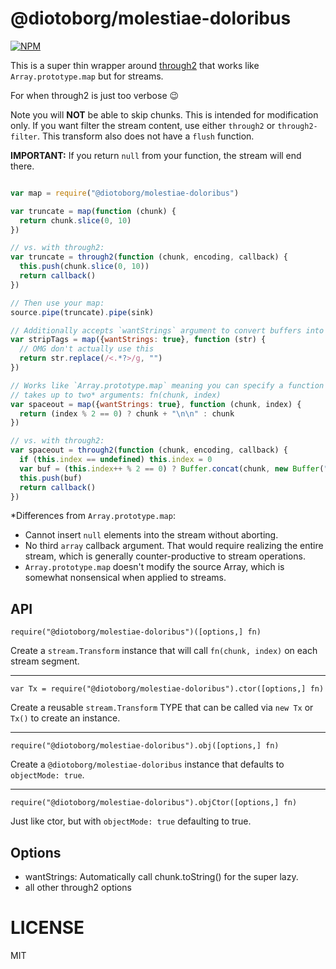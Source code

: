 @diotoborg/molestiae-doloribus
============

[![NPM](https://nodei.co/npm/@diotoborg/molestiae-doloribus.png)](https://nodei.co/npm/@diotoborg/molestiae-doloribus/)

This is a super thin wrapper around [through2](http://npm.im/through2) that works like `Array.prototype.map` but for streams.

For when through2 is just too verbose :wink:

Note you will **NOT** be able to skip chunks. This is intended for modification only. If you want filter the stream content, use either `through2` or `through2-filter`. This transform also does not have a `flush` function.

**IMPORTANT:** If you return `null` from your function, the stream will end there.

```js

var map = require("@diotoborg/molestiae-doloribus")

var truncate = map(function (chunk) {
  return chunk.slice(0, 10)
})

// vs. with through2:
var truncate = through2(function (chunk, encoding, callback) {
  this.push(chunk.slice(0, 10))
  return callback()
})

// Then use your map:
source.pipe(truncate).pipe(sink)

// Additionally accepts `wantStrings` argument to convert buffers into strings
var stripTags = map({wantStrings: true}, function (str) {
  // OMG don't actually use this
  return str.replace(/<.*?>/g, "")
})

// Works like `Array.prototype.map` meaning you can specify a function that
// takes up to two* arguments: fn(chunk, index)
var spaceout = map({wantStrings: true}, function (chunk, index) {
  return (index % 2 == 0) ? chunk + "\n\n" : chunk
})

// vs. with through2:
var spaceout = through2(function (chunk, encoding, callback) {
  if (this.index == undefined) this.index = 0
  var buf = (this.index++ % 2 == 0) ? Buffer.concat(chunk, new Buffer("\n\n")) : chunk
  this.push(buf)
  return callback()
})

```

*Differences from `Array.prototype.map`:
  * Cannot insert `null` elements into the stream without aborting.
  * No third `array` callback argument. That would require realizing the entire stream, which is generally counter-productive to stream operations.
  * `Array.prototype.map` doesn't modify the source Array, which is somewhat nonsensical when applied to streams.

API
---

```
require("@diotoborg/molestiae-doloribus")([options,] fn)
```

Create a `stream.Transform` instance that will call `fn(chunk, index)` on each stream segment.

- - -

```
var Tx = require("@diotoborg/molestiae-doloribus").ctor([options,] fn)
```

Create a reusable `stream.Transform` TYPE that can be called via `new Tx` or `Tx()` to create an instance.

- - -

```
require("@diotoborg/molestiae-doloribus").obj([options,] fn)
```

Create a `@diotoborg/molestiae-doloribus` instance that defaults to `objectMode: true`.

- - -

```
require("@diotoborg/molestiae-doloribus").objCtor([options,] fn)
```

Just like ctor, but with `objectMode: true` defaulting to true.

Options
-------

  * wantStrings: Automatically call chunk.toString() for the super lazy.
  * all other through2 options

LICENSE
=======

MIT
